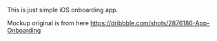 This is just simple iOS onboarding app.

Mockup original is from here https://dribbble.com/shots/2876186-App-Onboarding
